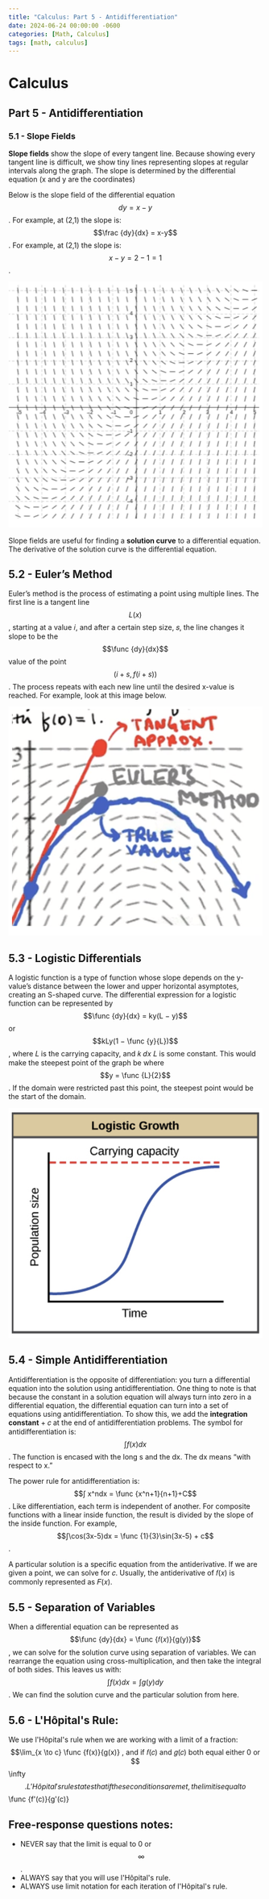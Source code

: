```yaml
---
title: "Calculus: Part 5 - Antidifferentiation"
date: 2024-06-24 00:00:00 -0600
categories: [Math, Calculus]
tags: [math, calculus]
---
```

<script type="text/javascript" id="MathJax-script" async
  src="https://cdn.jsdelivr.net/npm/mathjax@3/es5/tex-mml-chtml.js">
</script>

# Calculus
## Part 5 -  Antidifferentiation

### 5.1 - Slope Fields
**Slope fields** show the slope of every tangent line. Because showing every tangent line is
difficult, we show tiny lines representing slopes at regular intervals along the graph. The slope is determined by the differential equation (x and y are the coordinates)

Below is the slope field of the differential equation $$dy = x − y$$. For example, at (2,1) the slope is:
$$\frac {dy}{dx} = x-y$$. For example, at (2,1) the slope is:
$$x - y = 2 − 1 = 1$$.

![Table](/images/calc-5-graph.png)

Slope fields are useful for finding a **solution curve** to a differential equation. The derivative of the solution curve is the differential equation.

## 5.2 - Euler’s Method
Euler’s method is the process of estimating a point using multiple lines. The first line is a tangent line $$L(x)$$, starting at a value 𝑖, and after a certain step size, 𝑠, the line changes it slope
to be the $$\func {dy}{dx}$$ value of the point $$(i + s, f(i + s))$$. The process repeats with each new line until the desired x-value is reached. For example, look at this image below.

![Table](/images/calc-6-graph.png)

## 5.3 - Logistic Differentials
A logistic function is a type of function
whose slope depends on the y-value’s distance between the lower and upper horizontal asymptotes, creating an S-shaped curve. The differential expression for a logistic function can be represented by
$$\func {dy}{dx} = ky(L − y)$$ or $$kLy(1 − \func {y}{L})$$, where 𝐿 is the carrying capacity, and 𝑘 𝑑𝑥 𝐿
is some constant. This would make the steepest point of the graph be where $$y = \func {L}{2}$$ . If the domain were restricted past this point, the steepest point would be the start of the domain.

![Table](/images/calc-7-graph.png)

## 5.4 - Simple Antidifferentiation
Antidifferentiation is the opposite of differentiation: you turn a differential equation into the
solution using antidifferentiation. One thing to note is that because the constant in a solution equation will always turn into zero in a differential equation, the differential equation can turn into a set of equations using antidifferentiation. To show this, we add the **integration constant** + 𝑐
at the end of antidifferentiation problems. The symbol for antidifferentiation is: $$∫ f(x) dx$$. The function is encased with the long s and the dx. The dx means “with respect to x.”

The power rule for antidifferentiation is: $$∫ x^ndx = \func {x^n+1}{n+1}+C$$. Like differentiation, each term is independent of another. For composite functions with a linear inside function, the result is divided by the slope of the inside function. For example, $$∫\cos(3x-5)dx = \func {1}{3}\sin(3x-5) + c$$.

A particular solution is a specific equation from the antiderivative. If we are given a point, we can solve for 𝑐. Usually, the antiderivative of 𝑓(𝑥) is commonly represented as 𝐹(𝑥).

## 5.5 - Separation of Variables
When a differential equation can be represented as $$\func {dy}{dx} = \func {𝑓(𝑥)}{g(y)}$$ , we can solve for the solution 
curve using separation of variables. We can rearrange the equation using cross-multiplication, and then take the integral of both sides. This leaves us with:
$$∫f(x)dx = ∫g(y)dy$$.
We can find the solution curve and the particular solution from here.

## 5.6 - L'Hôpital's Rule:
We use l'Hôpital's rule when we are working with a limit of a fraction: $$\lim_{x \to c} \func {f(x)}{g(x)} , and if 𝑓(𝑐) and
𝑔(𝑐) both equal either 0 or $$\infty$$. L'Hôpital's rule states that if these conditions are met, the limit is equal to $$\func {f'(c)}{g'(c)}

## Free-response questions notes:
- NEVER say that the limit is equal to 0 or $$\infty$$ .
- ALWAYS say that you will use l'Hôpital's rule.
- ALWAYS use limit notation for each iteration of l'Hôpital's rule.
